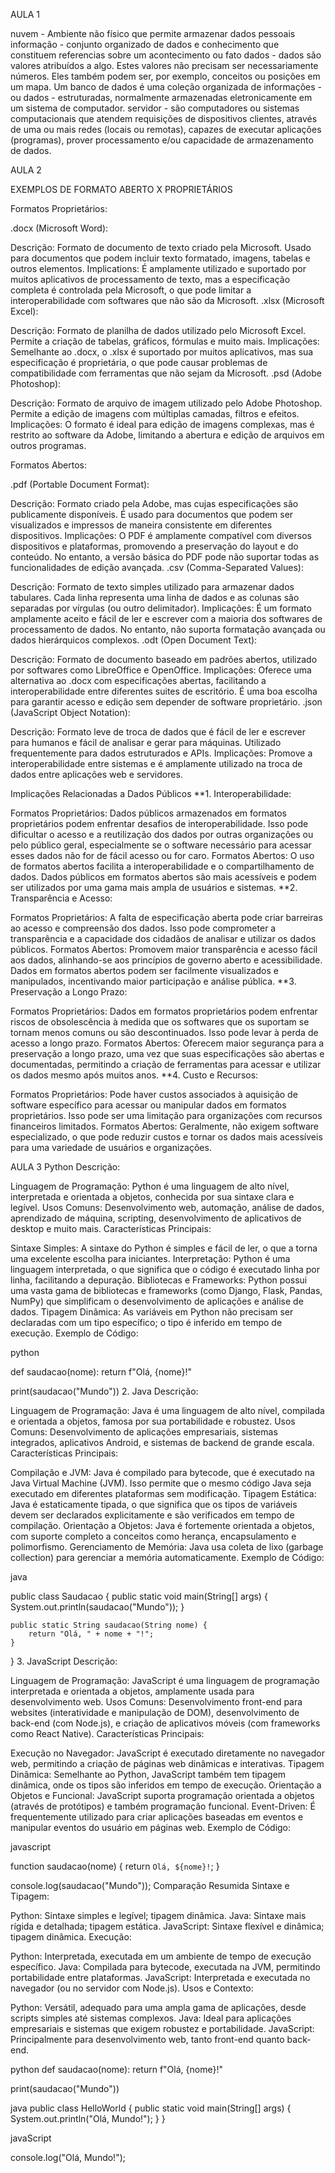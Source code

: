 
AULA 1

nuvem - Ambiente não físico que permite armazenar dados pessoais
informação - conjunto organizado de dados e conhecimento que constituem referencias sobre um acontecimento ou fato
dados - dados são valores atribuídos a algo. Estes valores não precisam ser necessariamente números. Eles também podem ser, por exemplo, conceitos ou posições em um mapa.
  Um banco de dados é uma coleção organizada de informações - ou dados - estruturadas, normalmente armazenadas eletronicamente em um sistema de computador.
  servidor - são computadores ou sistemas computacionais que atendem requisições de dispositivos clientes, através de uma ou mais redes (locais ou remotas), capazes de executar aplicações (programas), prover processamento e/ou capacidade de armazenamento de dados.


AULA 2

EXEMPLOS DE FORMATO
ABERTO X PROPRIETÁRIOS

Formatos Proprietários:

.docx (Microsoft Word):

Descrição: Formato de documento de texto criado pela Microsoft. Usado para documentos que podem incluir texto formatado, imagens, tabelas e outros elementos.
Implications: É amplamente utilizado e suportado por muitos aplicativos de processamento de texto, mas a especificação completa é controlada pela Microsoft, o que pode limitar a interoperabilidade com softwares que não são da Microsoft.
.xlsx (Microsoft Excel):

Descrição: Formato de planilha de dados utilizado pelo Microsoft Excel. Permite a criação de tabelas, gráficos, fórmulas e muito mais.
Implicações: Semelhante ao .docx, o .xlsx é suportado por muitos aplicativos, mas sua especificação é proprietária, o que pode causar problemas de compatibilidade com ferramentas que não sejam da Microsoft.
.psd (Adobe Photoshop):

Descrição: Formato de arquivo de imagem utilizado pelo Adobe Photoshop. Permite a edição de imagens com múltiplas camadas, filtros e efeitos.
Implicações: O formato é ideal para edição de imagens complexas, mas é restrito ao software da Adobe, limitando a abertura e edição de arquivos em outros programas.

Formatos Abertos:

.pdf (Portable Document Format):

Descrição: Formato criado pela Adobe, mas cujas especificações são publicamente disponíveis. É usado para documentos que podem ser visualizados e impressos de maneira consistente em diferentes dispositivos.
Implicações: O PDF é amplamente compatível com diversos dispositivos e plataformas, promovendo a preservação do layout e do conteúdo. No entanto, a versão básica do PDF pode não suportar todas as funcionalidades de edição avançada.
.csv (Comma-Separated Values):

Descrição: Formato de texto simples utilizado para armazenar dados tabulares. Cada linha representa uma linha de dados e as colunas são separadas por vírgulas (ou outro delimitador).
Implicações: É um formato amplamente aceito e fácil de ler e escrever com a maioria dos softwares de processamento de dados. No entanto, não suporta formatação avançada ou dados hierárquicos complexos.
.odt (Open Document Text):

Descrição: Formato de documento baseado em padrões abertos, utilizado por softwares como LibreOffice e OpenOffice.
Implicações: Oferece uma alternativa ao .docx com especificações abertas, facilitando a interoperabilidade entre diferentes suites de escritório. É uma boa escolha para garantir acesso e edição sem depender de software proprietário.
.json (JavaScript Object Notation):

Descrição: Formato leve de troca de dados que é fácil de ler e escrever para humanos e fácil de analisar e gerar para máquinas. Utilizado frequentemente para dados estruturados e APIs.
Implicações: Promove a interoperabilidade entre sistemas e é amplamente utilizado na troca de dados entre aplicações web e servidores.

 Implicações Relacionadas a Dados Públicos
**1. Interoperabilidade:

Formatos Proprietários: Dados públicos armazenados em formatos proprietários podem enfrentar desafios de interoperabilidade. Isso pode dificultar o acesso e a reutilização dos dados por outras organizações ou pelo público geral, especialmente se o software necessário para acessar esses dados não for de fácil acesso ou for caro.
Formatos Abertos: O uso de formatos abertos facilita a interoperabilidade e o compartilhamento de dados. Dados públicos em formatos abertos são mais acessíveis e podem ser utilizados por uma gama mais ampla de usuários e sistemas.
**2. Transparência e Acesso:

Formatos Proprietários: A falta de especificação aberta pode criar barreiras ao acesso e compreensão dos dados. Isso pode comprometer a transparência e a capacidade dos cidadãos de analisar e utilizar os dados públicos.
Formatos Abertos: Promovem maior transparência e acesso fácil aos dados, alinhando-se aos princípios de governo aberto e acessibilidade. Dados em formatos abertos podem ser facilmente visualizados e manipulados, incentivando maior participação e análise pública.
**3. Preservação a Longo Prazo:

Formatos Proprietários: Dados em formatos proprietários podem enfrentar riscos de obsolescência à medida que os softwares que os suportam se tornam menos comuns ou são descontinuados. Isso pode levar à perda de acesso a longo prazo.
Formatos Abertos: Oferecem maior segurança para a preservação a longo prazo, uma vez que suas especificações são abertas e documentadas, permitindo a criação de ferramentas para acessar e utilizar os dados mesmo após muitos anos.
**4. Custo e Recursos:

Formatos Proprietários: Pode haver custos associados à aquisição de software específico para acessar ou manipular dados em formatos proprietários. Isso pode ser uma limitação para organizações com recursos financeiros limitados.
Formatos Abertos: Geralmente, não exigem software especializado, o que pode reduzir custos e tornar os dados mais acessíveis para uma variedade de usuários e organizações.



AULA 3
Python
Descrição:

Linguagem de Programação: Python é uma linguagem de alto nível, interpretada e orientada a objetos, conhecida por sua sintaxe clara e legível.
Usos Comuns: Desenvolvimento web, automação, análise de dados, aprendizado de máquina, scripting, desenvolvimento de aplicativos de desktop e muito mais.
Características Principais:

Sintaxe Simples: A sintaxe do Python é simples e fácil de ler, o que a torna uma excelente escolha para iniciantes.
Interpretação: Python é uma linguagem interpretada, o que significa que o código é executado linha por linha, facilitando a depuração.
Bibliotecas e Frameworks: Python possui uma vasta gama de bibliotecas e frameworks (como Django, Flask, Pandas, NumPy) que simplificam o desenvolvimento de aplicações e análise de dados.
Tipagem Dinâmica: As variáveis em Python não precisam ser declaradas com um tipo específico; o tipo é inferido em tempo de execução.
Exemplo de Código:

python

def saudacao(nome):
    return f"Olá, {nome}!"

print(saudacao("Mundo"))
2. Java
Descrição:

Linguagem de Programação: Java é uma linguagem de alto nível, compilada e orientada a objetos, famosa por sua portabilidade e robustez.
Usos Comuns: Desenvolvimento de aplicações empresariais, sistemas integrados, aplicativos Android, e sistemas de backend de grande escala.
Características Principais:

Compilação e JVM: Java é compilado para bytecode, que é executado na Java Virtual Machine (JVM). Isso permite que o mesmo código Java seja executado em diferentes plataformas sem modificação.
Tipagem Estática: Java é estaticamente tipada, o que significa que os tipos de variáveis devem ser declarados explicitamente e são verificados em tempo de compilação.
Orientação a Objetos: Java é fortemente orientada a objetos, com suporte completo a conceitos como herança, encapsulamento e polimorfismo.
Gerenciamento de Memória: Java usa coleta de lixo (garbage collection) para gerenciar a memória automaticamente.
Exemplo de Código:

java

public class Saudacao {
    public static void main(String[] args) {
        System.out.println(saudacao("Mundo"));
    }
    
    public static String saudacao(String nome) {
        return "Olá, " + nome + "!";
    }
}
3. JavaScript
Descrição:

Linguagem de Programação: JavaScript é uma linguagem de programação interpretada e orientada a objetos, amplamente usada para desenvolvimento web.
Usos Comuns: Desenvolvimento front-end para websites (interatividade e manipulação de DOM), desenvolvimento de back-end (com Node.js), e criação de aplicativos móveis (com frameworks como React Native).
Características Principais:

Execução no Navegador: JavaScript é executado diretamente no navegador web, permitindo a criação de páginas web dinâmicas e interativas.
Tipagem Dinâmica: Semelhante ao Python, JavaScript também tem tipagem dinâmica, onde os tipos são inferidos em tempo de execução.
Orientação a Objetos e Funcional: JavaScript suporta programação orientada a objetos (através de protótipos) e também programação funcional.
Event-Driven: É frequentemente utilizado para criar aplicações baseadas em eventos e manipular eventos do usuário em páginas web.
Exemplo de Código:

javascript

function saudacao(nome) {
    return `Olá, ${nome}!`;
}

console.log(saudacao("Mundo"));
Comparação Resumida
Sintaxe e Tipagem:

Python: Sintaxe simples e legível; tipagem dinâmica.
Java: Sintaxe mais rígida e detalhada; tipagem estática.
JavaScript: Sintaxe flexível e dinâmica; tipagem dinâmica.
Execução:

Python: Interpretada, executada em um ambiente de tempo de execução específico.
Java: Compilada para bytecode, executada na JVM, permitindo portabilidade entre plataformas.
JavaScript: Interpretada e executada no navegador (ou no servidor com Node.js).
Usos e Contexto:

Python: Versátil, adequado para uma ampla gama de aplicações, desde scripts simples até sistemas complexos.
Java: Ideal para aplicações empresariais e sistemas que exigem robustez e portabilidade.
JavaScript: Principalmente para desenvolvimento web, tanto front-end quanto back-end.

python
def saudacao(nome):
    return f"Olá, {nome}!"

print(saudacao("Mundo"))




java
public class HelloWorld {
    public static void main(String[] args) {
        System.out.println("Olá, Mundo!");
    }
}


javaScript

console.log("Olá, Mundo!");
